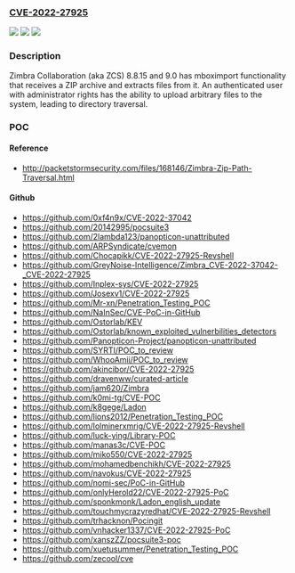 ### [CVE-2022-27925](https://cve.mitre.org/cgi-bin/cvename.cgi?name=CVE-2022-27925)
![](https://img.shields.io/static/v1?label=Product&message=n%2Fa&color=blue)
![](https://img.shields.io/static/v1?label=Version&message=n%2Fa&color=blue)
![](https://img.shields.io/static/v1?label=Vulnerability&message=n%2Fa&color=brighgreen)

### Description

Zimbra Collaboration (aka ZCS) 8.8.15 and 9.0 has mboximport functionality that receives a ZIP archive and extracts files from it. An authenticated user with administrator rights has the ability to upload arbitrary files to the system, leading to directory traversal.

### POC

#### Reference
- http://packetstormsecurity.com/files/168146/Zimbra-Zip-Path-Traversal.html

#### Github
- https://github.com/0xf4n9x/CVE-2022-37042
- https://github.com/20142995/pocsuite3
- https://github.com/2lambda123/panopticon-unattributed
- https://github.com/ARPSyndicate/cvemon
- https://github.com/Chocapikk/CVE-2022-27925-Revshell
- https://github.com/GreyNoise-Intelligence/Zimbra_CVE-2022-37042-_CVE-2022-27925
- https://github.com/Inplex-sys/CVE-2022-27925
- https://github.com/Josexv1/CVE-2022-27925
- https://github.com/Mr-xn/Penetration_Testing_POC
- https://github.com/NaInSec/CVE-PoC-in-GitHub
- https://github.com/Ostorlab/KEV
- https://github.com/Ostorlab/known_exploited_vulnerbilities_detectors
- https://github.com/Panopticon-Project/panopticon-unattributed
- https://github.com/SYRTI/POC_to_review
- https://github.com/WhooAmii/POC_to_review
- https://github.com/akincibor/CVE-2022-27925
- https://github.com/dravenww/curated-article
- https://github.com/jam620/Zimbra
- https://github.com/k0mi-tg/CVE-POC
- https://github.com/k8gege/Ladon
- https://github.com/lions2012/Penetration_Testing_POC
- https://github.com/lolminerxmrig/CVE-2022-27925-Revshell
- https://github.com/luck-ying/Library-POC
- https://github.com/manas3c/CVE-POC
- https://github.com/miko550/CVE-2022-27925
- https://github.com/mohamedbenchikh/CVE-2022-27925
- https://github.com/navokus/CVE-2022-27925
- https://github.com/nomi-sec/PoC-in-GitHub
- https://github.com/onlyHerold22/CVE-2022-27925-PoC
- https://github.com/sponkmonk/Ladon_english_update
- https://github.com/touchmycrazyredhat/CVE-2022-27925-Revshell
- https://github.com/trhacknon/Pocingit
- https://github.com/vnhacker1337/CVE-2022-27925-PoC
- https://github.com/xanszZZ/pocsuite3-poc
- https://github.com/xuetusummer/Penetration_Testing_POC
- https://github.com/zecool/cve

